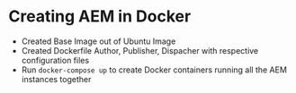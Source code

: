 # Creating AEM in Docker
* Created Base Image out of Ubuntu Image
* Created Dockerfile Author, Publisher, Dispacher with respective configuration files
* Run `docker-compose up` to create Docker containers running all the AEM instances together  
